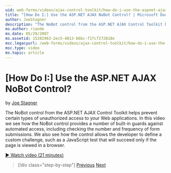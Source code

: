 ```yaml
---
uid: web-forms/videos/ajax-control-toolkit/how-do-i-use-the-aspnet-ajax-nobot-control
title: "[How Do I:] Use the ASP.NET AJAX NoBot Control? | Microsoft Docs"
author: JoeStagner
description: "The NoBot control from the ASP.NET AJAX Control Toolkit helps prevent certain types of unauthorized access to your Web applications. In this video we see how..."
ms.author: riande
ms.date: 05/29/2007
ms.assetid: 15282963-2ec5-4013-b6bc-f1fcf272818e
msc.legacyurl: /web-forms/videos/ajax-control-toolkit/how-do-i-use-the-aspnet-ajax-nobot-control
msc.type: video
ms.topic: article
---
```

# [How Do I:] Use the ASP.NET AJAX NoBot Control?

by [Joe Stagner](https://github.com/JoeStagner)

The NoBot control from the ASP.NET AJAX Control Toolkit helps prevent certain types of unauthorized access to your Web applications. In this video we see how the NoBot control provides a number of built-in guards against automated access, including checking the number and frequency of form submissions. We also see how the control allows the developer to define a custom challenge, such as a JavaScript test that will succeed only if the page is viewed in a browser.

[&#9654; Watch video (21 minutes)](https://channel9.msdn.com/Blogs/ASP-NET-Site-Videos/how-do-i-use-the-aspnet-ajax-nobot-control)

> [!div class="step-by-step"]
> [Previous](how-do-i-use-the-aspnet-ajax-mutuallyexclusive-checkbox-extender.md)
> [Next](how-do-i-use-the-aspnet-ajax-listsearch-extender.md)
